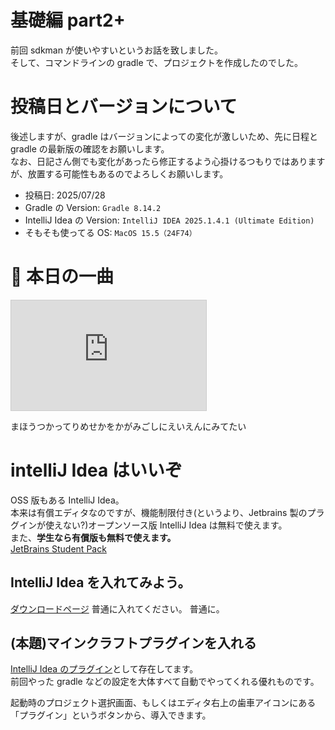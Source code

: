 # 基礎編 part2+

前回 sdkman が使いやすいというお話を致しました。  
そして、コマンドラインの gradle で、プロジェクトを作成したのでした。

# 投稿日とバージョンについて

後述しますが、gradle はバージョンによっての変化が激しいため、先に日程と gradle の最新版の確認をお願いします。  
なお、日記さん側でも変化があったら修正するよう心掛けるつもりではありますが、放置する可能性もあるのでよろしくお願いします。

- 投稿日: 2025/07/28
- Gradle の Version: `Gradle 8.14.2`
- IntelliJ Idea の Version: `IntelliJ IDEA 2025.1.4.1 (Ultimate Edition)`
- そもそも使ってる OS: `MacOS 15.5（24F74）`

# 🎵 本日の一曲

<iframe width="312" height="176" src="https://ext.nicovideo.jp/thumb/sm43302570" scrolling="no" style="border:solid 1px #ccc;" frameborder="0"><a href="https://www.nicovideo.jp/watch/sm43302570">魔法少女はお見通し / 星界,羽累 - 織井辺コフィ</a></iframe>

まほうつかってりめせかをかがみごしにえいえんにみてたい

# intelliJ Idea はいいぞ

OSS 版もある IntelliJ Idea。  
本来は有償エディタなのですが、機能制限付き(というより、Jetbrains 製のプラグインが使えない?)オープンソース版 IntelliJ Idea は無料で使えます。  
また、**学生なら有償版も無料で使えます。**  
[JetBrains Student Pack](https://blog.jetbrains.com/ja/2019/08/22/2105/)

## IntelliJ Idea を入れてみよう。

[ダウンロードページ](https://www.jetbrains.com/ja-jp/idea/download/)
普通に入れてください。 普通に。

## (本題)マインクラフトプラグインを入れる

[IntelliJ Idea のプラグイン](https://plugins.jetbrains.com/plugin/8327-minecraft-development)として存在してます。  
前回やった gradle などの設定を大体すべて自動でやってくれる優れものです。

起動時のプロジェクト選択画面、もしくはエディタ右上の歯車アイコンにある「プラグイン」というボタンから、導入できます。
